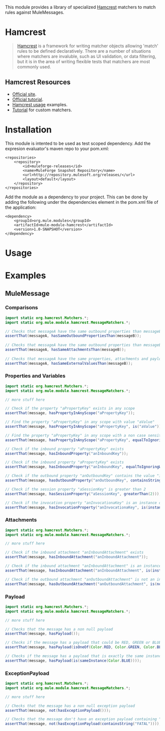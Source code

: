 
This module provides a library of specialized [Hamcrest](http://code.google.com/p/hamcrest/) matchers to match rules against MuleMessages.

# Hamcrest
> [Hamcrest](http://code.google.com/p/hamcrest/) is a framework for writing matcher objects allowing 'match' rules to be defined declaratively. There are a number of situations where matchers are invaluble, such as UI validation, or data filtering, but it is in the area of writing flexible tests that matchers are most commonly used.

## Hamcrest Resources
* [Official site](http://code.google.com/p/hamcrest/).
* [Official tutorial](http://code.google.com/p/hamcrest/wiki/Tutorial).
* [Hamcrest usage](http://edgibbs.com/junit-4-with-hamcrest/) examples.
* [Tutorial](http://www.planetgeek.ch/2012/03/07/create-your-own-matcher/) for custom matchers.

# Installation
This module is intented to be used as test scoped dependency.
Add the expresion evaluator's maven repo to your pom.xml:

	<repositories>
	    <repository>
	        <id>muleforge-releases</id>
	        <name>MuleForge Snapshot Repository</name>
	        <url>http://repository.mulesoft.org/releases/</url>
	        <layout>default</layout>
	    </repository>
	</repositories>

Add the module as a dependency to your project. This can be done by adding the following under the dependencies element in the pom.xml file of the application:

	<dependency>
	    <groupId>org.mule.modules</groupId>
	    <artifactId>mule-module-hamcrest</artifactId>
	    <version>1.0-SNAPSHOT</version>
	</dependency>

# Usage

# Examples

## MuleMessage

### Comparisons
```java
import static org.hamcrest.Matchers.*;
import static org.mule.module.hamcrest.MessageMatchers.*;

// Checks that messageA have the same outbound properties than messageB
assertThat(messageA, hasSameOutboundPropertiesThan(messageB));
		
// Checks that messageA have the same outbound properties than messageB
assertThat(messageA, hasSameAttachmentsThan(messageB));
		
// Checks that messageA have the same properties, attachments and payload than messageB
assertThat(messageA, hasSameExternalValuesThan(messageB));
```

### Properties and Variables
```java
import static org.hamcrest.Matchers.*;
import static org.mule.module.hamcrest.MessageMatchers.*;

// more stuff here

// Check if the property "aPropertyKey" exists in any scope
assertThat(message, hasPropertyInAnyScope("aPropertyKey"));

// Find the property "aPropertyKey" in any scope with value "aValue" 
assertThat(message, hasPropertyInAnyScope("aPropertyKey", is("aValue")));

// Find the property "aPropertyKey" in any scope with a non case sensitive value of "aValue" 
assertThat(message, hasPropertyInAnyScope("aPropertyKey", equalToIgnoringCase("aValue")));

// Check if the inbound property "aPropertyKey" exists
assertThat(message, hasInboundProperty("anInboundKey"));

// Check if the inbound property "aPropertyKey" exists
assertThat(message, hasInboundProperty("anInboundKey", equalToIgnoringWhiteSpace("this   is   a   Value")));

// Check if the outbound property "anOutboundKey" contains the value "is"
assertThat(message, hasOutboundProperty("anOutboundKey", containsString("is")));

// Check if the session property "aSessionKey" is greater than 2
assertThat(message, hasSessionProperty("aSessionKey", greaterThan(2)));

// Check if the invocation property "anInvocationaKey" is an instance of String
assertThat(message, hasInvocationProperty("anInvocationaKey", is(instanceOf(String.class))));
```

### Attachments
```java
import static org.hamcrest.Matchers.*;
import static org.mule.module.hamcrest.MessageMatchers.*;

// more stuff here

// Check if the inbound attachment "anInboundAttachment" exists
assertThat(message, hasInboundAttachment("anInboundAttachment"));

// Check if the inbound attachment "anInboundAttachment" is an instance of Orange.class
assertThat(message, hasInboundAttachment("anInboundAttachment", is(instanceOf(Banana.class))));

// Check if the outbound attachment "anOutboundAttachment" is not an instance of Orange.class
assertThat(message, hasOutboundAttachment("anOutboundAttachment", is(not(instanceOf(Banana.class)))));
```

### Payload
```java
import static org.hamcrest.Matchers.*;
import static org.mule.module.hamcrest.MessageMatchers.*;

// more stuff here

// Checks that the message has a non null payload
assertThat(message, hasPayload());

// Checks if the message has a payload that could be RED, GREEN or BLUE
assertThat(message, hasPayload(isOneOf(Color.RED, Color.GREEN, Color.BLUE)));

// Checks if the message has a payload that is exactly the same instance than Color.BLUE
assertThat(message, hasPayload(is(sameInstance(Color.BLUE))));
```

### ExceptionPayload

```java
import static org.hamcrest.Matchers.*;
import static org.mule.module.hamcrest.MessageMatchers.*;

// more stuff here

// Checks that the message has a non null exception payload
assertThat(message, not(hasExceptionPayload()));

// Checks that the message don't have an exception payload containing "FATAL"
assertThat(message, not(hasExceptionPayload(containsString("FATAL"))));
```


